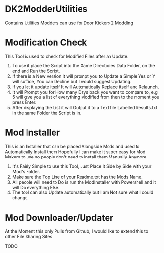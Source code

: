 # DK2ModderUtilities
Contains Utilities Modders can use for Door Kickers 2 Modding

# Modification Check
This Tool is used to check for Modified Files after an Update.

1.  To use it place the Script into the Game Directories Data Folder, on the end and Run the Script.
2.  If there is a New version it will prompt you to Update a Simple Yes or Y will suffice, You can Decline but I would suggest Updating.
3.  If you let it update itself It will Automatically Replace itself and Relaunch.
4.  It will Prompt you for How many Days back you want to compare to, e.g 5 will give you a list of everything Modified from then to the moment you press Enter.
5.  After displaying the List it will Output it to a Text file Labelled Results.txt in the same Folder the Script is in.


# Mod Installer
This is an Installer that can be placed Alongside Mods and used to Automatically Install them
Hopefully I can make it super easy for Mod Makers to use so people don't need to install them Manually Anymore

1.  It's Fairly Simple to use this Tool, Just Place it Side by Side with your Mod's Folder.
2.  Make sure the Top Line of your Readme.txt has the Mods Name.
3.  All people will need to Do is run the ModInstaller with Powershell and it will Do everything Else.
4.  The tool can also Update automatically but I am Not sure what I could change.


# Mod Downloader/Updater
At the Moment this only Pulls from Github, I would like to extend this to other File Sharing Sites

TODO